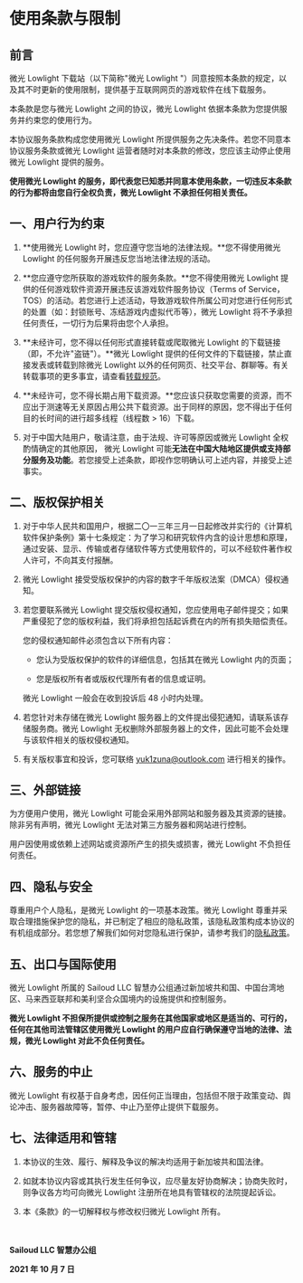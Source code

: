 # 使用条款与限制

## 前言

微光 Lowlight 下载站（以下简称"微光 Lowlight "）同意按照本条款的规定，以及其不时更新的使用限制，提供基于互联网网页的游戏软件在线下载服务。

本条款是您与微光 Lowlight 之间的协议，微光 Lowlight 依据本条款为您提供服务并约束您的使用行为。

本协议服务条款构成您使用微光 Lowlight 所提供服务之先决条件。若您不同意本协议服务条款或微光 Lowlight 运营者随时对本条款的修改，您应该主动停止使用微光 Lowlight 提供的服务。

**使用微光 Lowlight 的服务，即代表您已知悉并同意本使用条款，一切违反本条款的行为都将由您自行全权负责，微光 Lowlight 不承担任何相关责任。**

## 一、用户行为约束

1. **使用微光 Lowlight 时，您应遵守您当地的法律法规。**您不得使用微光 Lowlight 的任何服务开展违反您当地法律法规的活动。

2. **您应遵守您所获取的游戏软件的服务条款。**您不得使用微光 Lowlight 提供的任何游戏软件资源开展违反该游戏软件服务协议（Terms of Service，TOS）的活动。若您进行上述活动，导致游戏软件所属公司对您进行任何形式的处置（如：封锁账号、冻结游戏内虚拟代币等），微光 Lowlight 将不予承担任何责任，一切行为后果将由您个人承担。

3. **未经许可，您不得以任何形式直接转载或爬取微光 Lowlight 的下载链接（即，不允许"盗链"）。**微光 Lowlight 提供的任何文件的下载链接，禁止直接发表或转载到除微光 Lowlight 以外的任何网页、社交平台、群聊等。有关转载事项的更多事宜，请查看[转载规范](repost)。

4. **未经许可，您不得长期占用下载资源。**您应该只获取您需要的资源，而不应出于测速等无关原因占用公共下载资源。出于同样的原因，您不得出于任何目的长时间的进行超多线程（线程数 > 16）下载。

5. 对于中国大陆用户，敬请注意，由于法规、许可等原因或微光 Lowlight 全权酌情确定的其他原因， 微光 Lowlight 可能**无法在中国大陆地区提供或支持部分服务及功能**。若您接受上述条款，即视作您明确认可上述内容，并接受上述事实。


## 二、版权保护相关

1. 对于中华人民共和国用户，根据二〇一三年三月一日起修改并实行的《计算机软件保护条例》第十七条规定：为了学习和研究软件内含的设计思想和原理，通过安装、显示、传输或者存储软件等方式使用软件的，可以不经软件著作权人许可，不向其支付报酬。

2. 微光 Lowlight 接受受版权保护的内容的数字千年版权法案（DMCA）侵权通知。

3. 若您要联系微光 Lowlight 提交版权侵权通知，您应使用电子邮件提交；如果严重侵犯了您的版权利益，我们将承担包括起诉费在内的所有损失赔偿责任。

   您的侵权通知邮件必须包含以下所有内容：

   - 您认为受版权保护的软件的详细信息，包括其在微光 Lowlight 内的页面；

   - 您是版权所有者或版权代理所有者的信息或证明。

    微光 Lowlight 一般会在收到投诉后 48 小时内处理。

4. 若您针对未存储在微光 Lowlight 服务器上的文件提出侵犯通知，请联系该存储服务商。微光 Lowlight 无权删除外部服务器上的文件，因此可能不会处理与该软件相关的版权侵权通知。

5. 有关版权事宜和投诉，您可联络 yuk1zuna@outlook.com 进行相关的操作。

## 三、外部链接

为方便用户使用，微光 Lowlight 可能会采用外部网站和服务器及其资源的链接。除非另有声明，微光 Lowlight  无法对第三方服务器和网站进行控制。

用户因使用或依赖上述网站或资源所产生的损失或损害，微光 Lowlight 不负担任何责任。

## 四、隐私与安全

尊重用户个人隐私，是微光 Lowlight 的一项基本政策。微光 Lowlight 尊重并采取合理措施保护您的隐私，并已制定了相应的隐私政策，该隐私政策构成本协议的有机组成部分。若您想了解我们如何对您隐私进行保护，请参考我们的[隐私政策](privacy)。

## 五、出口与国际使用

微光 Lowlight 所属的 Sailoud LLC 智慧办公组通过新加坡共和国、中国台湾地区、马来西亚联邦和美利坚合众国境内的设施提供和控制服务。

**微光 Lowlight 不担保所提供或控制之服务在其他国家或地区是适当的、可行的，任何在其他司法管辖区使用微光 Lowlight 的用户应自行确保遵守当地的法律、法规，微光 Lowlight 对此不负任何责任。**

## 六、服务的中止

微光 Lowlight 有权基于自身考虑，因任何正当理由，包括但不限于政策变动、舆论冲击、服务器故障等，暂停、中止乃至停止提供下载服务。

## 七、法律适用和管辖

1. 本协议的生效、履行、解释及争议的解决均适用于新加坡共和国法律。

2. 如就本协议内容或其执行发生任何争议，应尽量友好协商解决；协商失败时，则争议各方均可向微光 Lowlight 注册所在地具有管辖权的法院提起诉讼。

3. 本《条款》的一切解释权与修改权归微光 Lowlight 所有。

　

**Sailoud LLC 智慧办公组**

**2021 年 10 月 7 日**

